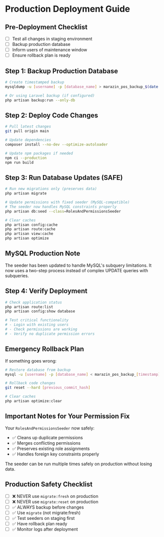 # Production Deployment Guide

## Pre-Deployment Checklist

-   [ ] Test all changes in staging environment
-   [ ] Backup production database
-   [ ] Inform users of maintenance window
-   [ ] Ensure rollback plan is ready

## Step 1: Backup Production Database

```bash
# Create timestamped backup
mysqldump -u [username] -p [database_name] > marazin_pos_backup_$(date +%Y%m%d_%H%M%S).sql

# Or using Laravel backup (if configured)
php artisan backup:run --only-db
```

## Step 2: Deploy Code Changes

```bash
# Pull latest changes
git pull origin main

# Update dependencies
composer install --no-dev --optimize-autoloader

# Update npm packages if needed
npm ci --production
npm run build
```

## Step 3: Run Database Updates (SAFE)

```bash
# Run new migrations only (preserves data)
php artisan migrate

# Update permissions with fixed seeder (MySQL-compatible)
# The seeder now handles MySQL constraints properly
php artisan db:seed --class=RolesAndPermissionsSeeder

# Clear caches
php artisan config:cache
php artisan route:cache
php artisan view:cache
php artisan optimize
```

## MySQL Production Note

The seeder has been updated to handle MySQL's subquery limitations.
It now uses a two-step process instead of complex UPDATE queries with subqueries.

## Step 4: Verify Deployment

```bash
# Check application status
php artisan route:list
php artisan config:show database

# Test critical functionality
# - Login with existing users
# - Check permissions are working
# - Verify no duplicate permission errors
```

## Emergency Rollback Plan

If something goes wrong:

```bash
# Restore database from backup
mysql -u [username] -p [database_name] < marazin_pos_backup_[timestamp].sql

# Rollback code changes
git reset --hard [previous_commit_hash]

# Clear caches
php artisan optimize:clear
```

## Important Notes for Your Permission Fix

Your `RolesAndPermissionsSeeder` now safely:

-   ✅ Cleans up duplicate permissions
-   ✅ Merges conflicting permissions
-   ✅ Preserves existing role assignments
-   ✅ Handles foreign key constraints properly

The seeder can be run multiple times safely on production without losing data.

## Production Safety Checklist

-   [ ] ❌ NEVER use `migrate:fresh` on production
-   [ ] ❌ NEVER use `migrate:reset` on production
-   [ ] ✅ ALWAYS backup before changes
-   [ ] ✅ Use `migrate` (not migrate:fresh)
-   [ ] ✅ Test seeders on staging first
-   [ ] ✅ Have rollback plan ready
-   [ ] ✅ Monitor logs after deployment
